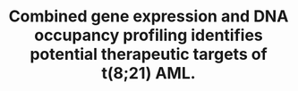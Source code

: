 ---
layout: page
title: " Combined gene expression and DNA occupancy profiling identifies potential therapeutic targets of t(8;21) AML."
breadcrumb: true
categories:
    - publication
## publication related information
pub:
    authors: " Miao-Chia Lo, Luke F. Peterson, Ming Yan, Xiuli Cong, Fulai Jin, Wei-Jong Shia, Shinobu Matsuura, Eun-Young Ahn, Yukiko Komeno, Minh Ly, Hans B. Ommen, I.-Ming Chen, Peter Hokland, Cheryl L. Willman, Bing Ren,  Dong-Er Zhang"
    journal: " Blood"
    date: 2012-08-16
    doi:  10.1182/blood-2011-12-395335
    volume:  120
    pages:  1473--1484
    number:  7
    abstract: " Chromosome translocation 8q22;21q22 [t(8;21)] is commonly associated with acute myeloid leukemia (AML), and the resulting AML1-ETO fusion proteins are involved in the pathogenesis of AML. To identify novel molecular and therapeutic targets,  we performed combined gene expression microarray and promoter occupancy (ChIP-chip) profiling using Lin(-)/Sca1(-)/cKit(+) cells, the major leukemia cell population, from an AML mouse model induced by AML1-ETO9a (AE9a). Approximately 30% of the identified common targets of microarray and ChIP-chip assays overlap with the human t(8;21)-gene expression molecular signature. CD45, a protein tyrosine phosphatase and a negative regulator of cytokine/growth factor receptor  and JAK/STAT signaling, is among those targets. Its expression is substantially down-regulated in leukemia cells. Consequently, JAK/STAT signaling is enhanced. Re-expression of CD45 suppresses JAK/STAT activation, delays leukemia development, and promotes apoptosis of t(8;21)-positive cells. This study demonstrates the benefit of combining gene expression and promoter occupancy profiling assays to identify molecular and potential therapeutic targets in human cancers and describes a previously unappreciated signaling pathway involving t(8;21) fusion proteins, CD45, and JAK/STAT, which could be a potential novel target for treating t(8;21) AML.,"
---